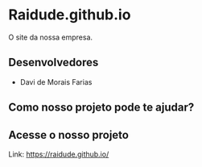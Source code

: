 # Raidude.github.io
O site da nossa empresa.

## Desenvolvedores
- Davi de Morais Farias

## Como nosso projeto pode te ajudar?

## Acesse o nosso projeto
Link: <https://raidude.github.io/>